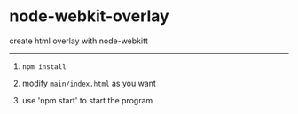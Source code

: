 # node-webkit-overlay
create html overlay with node-webkitt

--------

1. `npm install`

2. modify `main/index.html` as you want

3. use 'npm start' to start the program